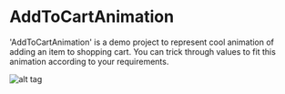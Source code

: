 # AddToCartAnimation

'AddToCartAnimation' is a demo project to represent cool animation of adding an item to shopping cart. You can trick through values to fit this animation according to your requirements.

![alt tag](https://github.com/Azilen/AddToCartAnimation/blob/master/AddtocartAnimation.gif)
